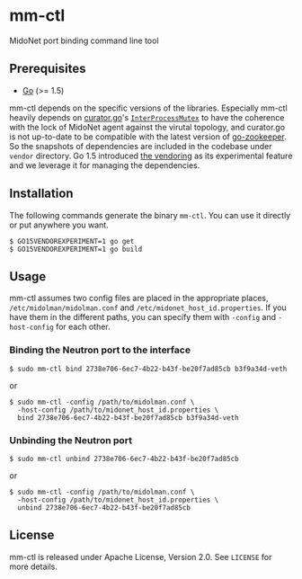 mm-ctl
======

MidoNet port binding command line tool

Prerequisites
-------------

* [Go](https://golang.org/dl/) (>= 1.5)

mm-ctl depends on the specific versions of the libraries. Especially mm-ctl
heavily depends on [curator.go][curator]'s [`InterProcessMutex`][ipm] to have
the coherence with the lock of MidoNet agent against the virutal topology, and
curator.go is not up-to-date to be compatible with the latest version of
[go-zookeeper][zk]. So the snapshots of dependencies are included in the
codebase under `vendor` directory. Go 1.5 introduced [the vendoring][vendoring]
as its experimental feature and we leverage it for managing the dependencies.

[curator]: https://github.com/flier/curator.go
[ipm]: https://godoc.org/github.com/flier/curator.go/recipes#InterProcessMutex
[zk]: https://github.com/samuel/go-zookeeper
[vendoring]: https://docs.google.com/document/d/1Bz5-UB7g2uPBdOx-rw5t9MxJwkfpx90cqG9AFL0JAYo/edit

Installation
------------

The following commands generate the binary `mm-ctl`. You can use it directly or
put anywhere you want.

```
$ GO15VENDOREXPERIMENT=1 go get
$ GO15VENDOREXPERIMENT=1 go build
```

Usage
-----

mm-ctl assumes two config files are placed in the appropriate places,
`/etc/midolman/midolman.conf` and `/etc/midonet_host_id.properties`. If you
have them in the different paths, you can specify them with `-config` and
`-host-config` for each other.

### Binding the Neutron port to the interface

```
$ sudo mm-ctl bind 2738e706-6ec7-4b22-b43f-be20f7ad85cb b3f9a34d-veth
```

or

```
$ sudo mm-ctl -config /path/to/midolman.conf \
  -host-config /path/to/midonet_host_id.properties \
  bind 2738e706-6ec7-4b22-b43f-be20f7ad85cb b3f9a34d-veth
```

### Unbinding the Neutron port

```
$ sudo mm-ctl unbind 2738e706-6ec7-4b22-b43f-be20f7ad85cb
```

or

```
$ sudo mm-ctl -config /path/to/midolman.conf \
  -host-config /path/to/midonet_host_id.properties \
  unbind 2738e706-6ec7-4b22-b43f-be20f7ad85cb
```


License
-------

mm-ctl is released under Apache License, Version 2.0. See `LICENSE` for more
details.
